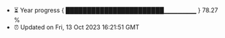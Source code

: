 - ⏳ Year progress { ███████████████████████▁▁▁▁▁▁▁ } 78.27 %
- ⏰ Updated on Fri, 13 Oct 2023 16:21:51 GMT

